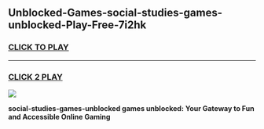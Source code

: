 
## Unblocked-Games-social-studies-games-unblocked-Play-Free-7i2hk
<h3>
<a href="https://premium76.site?title=social-studies-games-unblocked&ref=15A">CLICK TO PLAY</a></h3>
<hr>

<h3>
<a href="https://premium76.site?title=social-studies-games-unblocked&ref=15A">CLICK 2 PLAY</a>
  
</h3>

<a href="https://premium76.site?title=social-studies-games-unblocked&ref=15A"><img src="https://clearcache.store/games.png"></a>


**social-studies-games-unblocked games unblocked: Your Gateway to Fun and Accessible Online Gaming**
